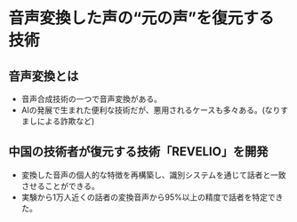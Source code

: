 # 音声変換した声の“元の声”を復元する技術
## 音声変換とは
- 音声合成技術の一つで音声変換がある。
- AIの発展で生まれた便利な技術だが、悪用されるケースも多々ある。(なりすましによる詐欺など)
## 中国の技術者が復元する技術「REVELIO」を開発
- 変換した音声の個人的な特徴を再構築し、識別システムを通じて話者と一致させることができる。
- 実験から1万人近くの話者の変換音声から95%以上の精度で話者を特定できた。
